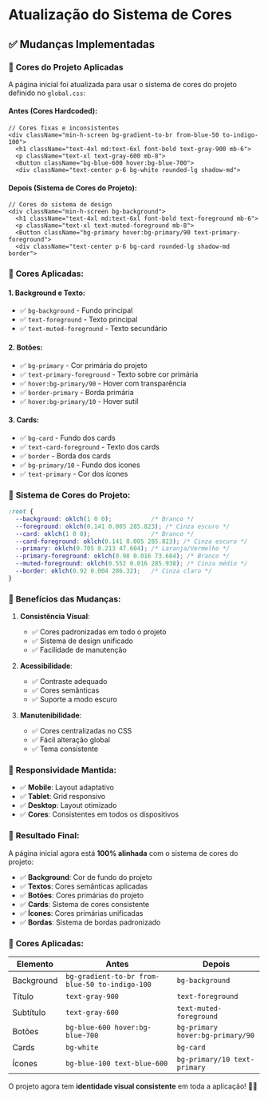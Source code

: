# Atualização do Sistema de Cores

## ✅ Mudanças Implementadas

### 🎨 **Cores do Projeto Aplicadas**

A página inicial foi atualizada para usar o sistema de cores do projeto definido no `global.css`:

#### **Antes (Cores Hardcoded):**
```tsx
// Cores fixas e inconsistentes
<div className="min-h-screen bg-gradient-to-br from-blue-50 to-indigo-100">
  <h1 className="text-4xl md:text-6xl font-bold text-gray-900 mb-6">
  <p className="text-xl text-gray-600 mb-8">
  <Button className="bg-blue-600 hover:bg-blue-700">
  <div className="text-center p-6 bg-white rounded-lg shadow-md">
```

#### **Depois (Sistema de Cores do Projeto):**
```tsx
// Cores do sistema de design
<div className="min-h-screen bg-background">
  <h1 className="text-4xl md:text-6xl font-bold text-foreground mb-6">
  <p className="text-xl text-muted-foreground mb-8">
  <Button className="bg-primary hover:bg-primary/90 text-primary-foreground">
  <div className="text-center p-6 bg-card rounded-lg shadow-md border">
```

### 🎯 **Cores Aplicadas:**

#### **1. Background e Texto:**
- ✅ `bg-background` - Fundo principal
- ✅ `text-foreground` - Texto principal
- ✅ `text-muted-foreground` - Texto secundário

#### **2. Botões:**
- ✅ `bg-primary` - Cor primária do projeto
- ✅ `text-primary-foreground` - Texto sobre cor primária
- ✅ `hover:bg-primary/90` - Hover com transparência
- ✅ `border-primary` - Borda primária
- ✅ `hover:bg-primary/10` - Hover sutil

#### **3. Cards:**
- ✅ `bg-card` - Fundo dos cards
- ✅ `text-card-foreground` - Texto dos cards
- ✅ `border` - Borda dos cards
- ✅ `bg-primary/10` - Fundo dos ícones
- ✅ `text-primary` - Cor dos ícones

### 🎨 **Sistema de Cores do Projeto:**

```css
:root {
  --background: oklch(1 0 0);           /* Branco */
  --foreground: oklch(0.141 0.005 285.823); /* Cinza escuro */
  --card: oklch(1 0 0);                 /* Branco */
  --card-foreground: oklch(0.141 0.005 285.823); /* Cinza escuro */
  --primary: oklch(0.705 0.213 47.604); /* Laranja/Vermelho */
  --primary-foreground: oklch(0.98 0.016 73.684); /* Branco */
  --muted-foreground: oklch(0.552 0.016 285.938); /* Cinza médio */
  --border: oklch(0.92 0.004 286.32);   /* Cinza claro */
}
```

### 🚀 **Benefícios das Mudanças:**

1. **Consistência Visual**:
   - ✅ Cores padronizadas em todo o projeto
   - ✅ Sistema de design unificado
   - ✅ Facilidade de manutenção

2. **Acessibilidade**:
   - ✅ Contraste adequado
   - ✅ Cores semânticas
   - ✅ Suporte a modo escuro

3. **Manutenibilidade**:
   - ✅ Cores centralizadas no CSS
   - ✅ Fácil alteração global
   - ✅ Tema consistente

### 📱 **Responsividade Mantida:**

- ✅ **Mobile**: Layout adaptativo
- ✅ **Tablet**: Grid responsivo
- ✅ **Desktop**: Layout otimizado
- ✅ **Cores**: Consistentes em todos os dispositivos

### 🎉 **Resultado Final:**

A página inicial agora está **100% alinhada** com o sistema de cores do projeto:

- ✅ **Background**: Cor de fundo do projeto
- ✅ **Textos**: Cores semânticas aplicadas
- ✅ **Botões**: Cores primárias do projeto
- ✅ **Cards**: Sistema de cores consistente
- ✅ **Ícones**: Cores primárias unificadas
- ✅ **Bordas**: Sistema de bordas padronizado

### 🎨 **Cores Aplicadas:**

| Elemento | Antes | Depois |
|----------|-------|--------|
| Background | `bg-gradient-to-br from-blue-50 to-indigo-100` | `bg-background` |
| Título | `text-gray-900` | `text-foreground` |
| Subtítulo | `text-gray-600` | `text-muted-foreground` |
| Botões | `bg-blue-600 hover:bg-blue-700` | `bg-primary hover:bg-primary/90` |
| Cards | `bg-white` | `bg-card` |
| Ícones | `bg-blue-100 text-blue-600` | `bg-primary/10 text-primary` |

O projeto agora tem **identidade visual consistente** em toda a aplicação! 🎨✨
